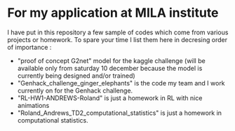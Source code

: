 # For my application at MILA institute 

I have put in this repository a few sample of codes which come from various projects or homework. To spare your time I list them here in decresing order of importance :

- "proof of concept G2net" model for the kaggle challenge  (will be available only from saturday 10 december because the model is currently being designed and/or trained)
- "Genhack_challenge_ginger_elephants" is the code my team and I work currently on for the Genhack challenge.
- "RL-HW1-ANDREWS-Roland" is just a homework in RL with nice animations
- "Roland_Andrews_TD2_computational_statistics" is just a homework in computational statistics.






